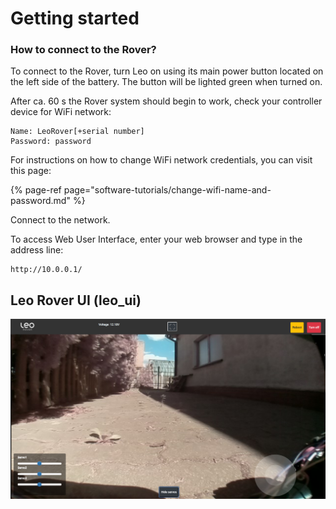 # Getting started

### **How to connect to the Rover?**

To connect to the Rover, turn Leo on using its main power button located on the left side of the battery. The button will be lighted green when turned on.

After ca. 60 s the Rover system should begin to work, check your controller device for WiFi network:

```text
Name: LeoRover[+serial number]
Password: password
```

For instructions on how to change WiFi network credentials, you can visit this page:

{% page-ref page="software-tutorials/change-wifi-name-and-password.md" %}

Connect to the network.

To access Web User Interface, enter your web browser and type in the address line:

```text
http://10.0.0.1/
```

## Leo Rover UI \(leo\_ui\)

![](.gitbook/assets/leo-day-2.png)



